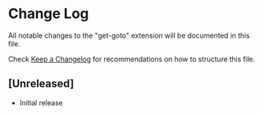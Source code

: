 # Change Log

All notable changes to the "get-goto" extension will be documented in this file.

Check [Keep a Changelog](http://keepachangelog.com/) for recommendations on how to structure this file.

## [Unreleased]

- Initial release